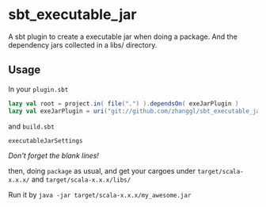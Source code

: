 sbt_executable_jar
==================

A sbt plugin to create a executable jar when doing a package. And the dependency jars collected in a libs/ directory.

## Usage
In your `plugin.sbt` 
```scala
lazy val root = project.in( file(".") ).dependsOn( exeJarPlugin )
lazy val exeJarPlugin = uri("git://github.com/zhanggl/sbt_executable_jar")
```

and `build.sbt`
```scala
executableJarSettings
```
*Don't forget the blank lines!*

then, doing `package` as usual, and get your cargoes under `target/scala-x.x.x/` and `target/scala-x.x.x/libs/`

Run it by `java -jar target/scala-x.x.x/my_awesome.jar`
